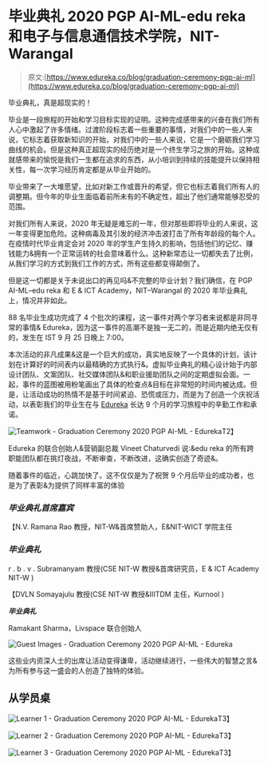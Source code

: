 # 毕业典礼 2020 PGP AI-ML-edu reka 和电子与信息通信技术学院，NIT-Warangal

> 原文:[https://www.edureka.co/blog/graduation-ceremony-pgp-ai-ml](https://www.edureka.co/blog/graduation-ceremony-pgp-ai-ml)

毕业典礼，真是超现实的！

毕业是一段旅程的开始和学习目标实现的证明。这种完成感带来的兴奋在我们所有人心中激起了许多情绪。过渡阶段标志着一些重要的事情，对我们中的一些人来说，它标志着获取新知识的开始，对我们中的一些人来说，它是一个磨砺我们学习曲线的机会。但是这种真正超现实的经历绝对是一个终生学习之旅的开始。这种成就感带来的愉悦是我们一生都在追求的东西，从小培训到持续的技能提升以保持相关性，每一次学习经历肯定都是从毕业开始的。

毕业带来了一大堆愿望，比如对新工作或晋升的希望，但它也标志着我们所有人的调整期。但今年的毕业生面临着前所未有的不确定性，超出了他们通常能够忍受的范围。

对我们所有人来说，2020 年无疑是难忘的一年，但对那些即将毕业的人来说，这一年变得更加危险。这种病毒及其引发的经济冲击波打击了所有年龄段的每个人。在疫情时代毕业肯定会对 2020 年的学生产生持久的影响，包括他们的记忆、赚钱能力&拥有一个正常运转的社会意味着什么。这种新常态让一切都失去了比例，从我们学习的方式到我们工作的方式，所有这些都变得颠倒了。

但是这一切都是关于未说出口的再见吗&不完整的毕业计划？我们确信，在 PGP AI-ML–edu reka 和 E & ICT Academy，NIT–Warangal 的 2020 年毕业典礼上，情况并非如此。

88 名毕业生成功完成了 4 个批次的课程，这一事件对两个学习者来说都是非同寻常的事情& Edureka，因为这一事件的高潮不是独一无二的，而是近期内绝无仅有的，发生在 IST 9 月 25 日晚上 7:00。

本次活动的非凡成果&这是一个巨大的成功，真实地反映了一个具体的计划，该计划在计算好的时间表内以最精确的方式执行&。虚拟毕业典礼的精心设计始于内部设计团队、文案团队、社交媒体团队&和职业援助团队之间的定期虚拟会面。一起，事件的蓝图被用粉笔画出了具体的检查点&目标在非常短的时间内被达成。但是，让活动成功的热情不是基于时间紧迫、恐慌或压力，而是为了创造一个庆祝活动，以表彰我们的毕业生在与 [Edureka](http://edureka.co/) 长达 9 个月的学习旅程中的辛勤工作和承诺。

![Teamwork - Graduation Ceremony 2020 PGP AI-ML - Edureka](../Images/68952031482d9d0fa0ae82a26ee52f99.png)T2】

Edureka 的联合创始人&营销副总裁 Vineet Chaturvedi 说:&edu reka 的所有跨职能团队都在挑灯夜战，不断审查，不断改进，这确实创造了奇迹&。

随着事件的临近，心跳加快了。这不仅仅是为了祝贺 9 个月后毕业的成功者，也是为了表彰&为提供了同样丰富的体验

### ***毕业典礼首席嘉宾***

【N.V. Ramana Rao 教授，NIT-W&首席赞助人，E&NIT-WICT 学院主任

### ***毕业典礼***

r . b . v . Subramanyam 教授(CSE NIT-W 教授&首席研究员，E & ICT Academy NIT-W )

【DVLN Somayajulu 教授(CSE NIT-W 教授&IIITDM 主任，Kurnool )

***毕业典礼***

Ramakant Sharma，Livspace 联合创始人

![Guest Images - Graduation Ceremony 2020 PGP AI-ML - Edureka](../Images/57feba99fdfafbc02116ecee25787b0e.png)

这些业内资深人士的出席让活动变得谦卑，活动继续进行，一些伟大的智慧之言&为所有参与这一盛会的人创造了独特的体验。

## **从学员桌**

![Learner 1 - Graduation Ceremony 2020 PGP AI-ML - Edureka](../Images/bd5eb064894cb3400d0998a27645837b.png)T3】

![Learner 2 - Graduation Ceremony 2020 PGP AI-ML - Edureka](../Images/3782e3ae944167da2d2d35af376e79a7.png)T3】

![Learner 3 - Graduation Ceremony 2020 PGP AI-ML - Edureka](../Images/d6fbba0806b295c701ca3c3c91110a1e.png)T3】